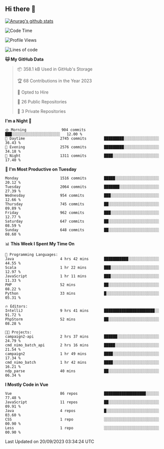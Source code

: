 ## Hi there 👋

[![Anurag's github stats](https://github-readme-stats.vercel.app/api?username=Songwonseok)](https://github.com/anuraghazra/github-readme-stats)



<!--START_SECTION:waka-->
![Code Time](http://img.shields.io/badge/Code%20Time-2%2C517%20hrs%2040%20mins-blue)

![Profile Views](http://img.shields.io/badge/Profile%20Views-0-blue)

![Lines of code](https://img.shields.io/badge/From%20Hello%20World%20I%27ve%20Written-35.0%20million%20lines%20of%20code-blue)

**🐱 My GitHub Data** 

> 📦 358.1 kB Used in GitHub's Storage 
 > 
> 🏆 68 Contributions in the Year 2023
 > 
> 💼 Opted to Hire
 > 
> 📜 26 Public Repositories 
 > 
> 🔑 3 Private Repositories 
 > 
**I'm a Night 🦉** 

```text
🌞 Morning                904 commits         ███░░░░░░░░░░░░░░░░░░░░░░   12.00 % 
🌆 Daytime                2745 commits        █████████░░░░░░░░░░░░░░░░   36.43 % 
🌃 Evening                2576 commits        █████████░░░░░░░░░░░░░░░░   34.18 % 
🌙 Night                  1311 commits        ████░░░░░░░░░░░░░░░░░░░░░   17.40 % 
```
📅 **I'm Most Productive on Tuesday** 

```text
Monday                   1516 commits        █████░░░░░░░░░░░░░░░░░░░░   20.12 % 
Tuesday                  2064 commits        ███████░░░░░░░░░░░░░░░░░░   27.39 % 
Wednesday                954 commits         ███░░░░░░░░░░░░░░░░░░░░░░   12.66 % 
Thursday                 745 commits         ██░░░░░░░░░░░░░░░░░░░░░░░   09.89 % 
Friday                   962 commits         ███░░░░░░░░░░░░░░░░░░░░░░   12.77 % 
Saturday                 647 commits         ██░░░░░░░░░░░░░░░░░░░░░░░   08.59 % 
Sunday                   648 commits         ██░░░░░░░░░░░░░░░░░░░░░░░   08.60 % 
```


📊 **This Week I Spent My Time On** 

```text
💬 Programming Languages: 
Java                     4 hrs 42 mins       ███████████░░░░░░░░░░░░░░   44.55 % 
Scala                    1 hr 22 mins        ███░░░░░░░░░░░░░░░░░░░░░░   12.97 % 
JavaScript               1 hr 11 mins        ███░░░░░░░░░░░░░░░░░░░░░░   11.33 % 
PHP                      52 mins             ██░░░░░░░░░░░░░░░░░░░░░░░   08.22 % 
Python                   33 mins             █░░░░░░░░░░░░░░░░░░░░░░░░   05.31 % 

🔥 Editors: 
IntelliJ                 9 hrs 41 mins       ███████████████████████░░   91.72 % 
PhpStorm                 52 mins             ██░░░░░░░░░░░░░░░░░░░░░░░   08.28 % 

🐱‍💻 Projects: 
campaign2-api            2 hrs 37 mins       ██████░░░░░░░░░░░░░░░░░░░   24.79 % 
cmd_nimo_batch_api       2 hrs 16 mins       █████░░░░░░░░░░░░░░░░░░░░   21.54 % 
campaign2                1 hr 49 mins        ████░░░░░░░░░░░░░░░░░░░░░   17.34 % 
cmd_nimo_batch           1 hr 42 mins        ████░░░░░░░░░░░░░░░░░░░░░   16.21 % 
ndp_parse                40 mins             ██░░░░░░░░░░░░░░░░░░░░░░░   06.34 % 
```

**I Mostly Code in Vue** 

```text
Vue                      86 repos            ███████████████████░░░░░░   77.48 % 
JavaScript               11 repos            ██░░░░░░░░░░░░░░░░░░░░░░░   09.91 % 
Java                     4 repos             █░░░░░░░░░░░░░░░░░░░░░░░░   03.60 % 
CSS                      1 repo              ░░░░░░░░░░░░░░░░░░░░░░░░░   00.90 % 
Less                     1 repo              ░░░░░░░░░░░░░░░░░░░░░░░░░   00.90 % 
```




 Last Updated on 20/09/2023 03:34:24 UTC
<!--END_SECTION:waka-->
